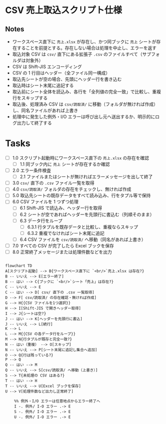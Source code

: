 # CSV 売上取込スクリプト仕様

## Notes

- ワークスペース直下に `売上.xlsx` が存在し、かつ同ブックに `売上` シートが存在することを前提とする。存在しない場合は処理を中止し、エラーを返す
- 取込対象 CSV は `csv/` 直下にある拡張子 `.csv` のファイルすべて（サブフォルダは対象外）
- CSV は Shift-JIS エンコーディング
- CSV の 1 行目はヘッダー（全ファイル同一構成）
- 取込先シートが空の場合、先頭にヘッダー行を書き込む
- 取込時はシート末尾に追記する
- 取込前にシート全体を読込み、各行を「全列値の完全一致」で比較し、重複行をスキップする
- 取込後、処理済み CSV は `csv/読取済/` に移動（フォルダが無ければ作成）し、同名ファイルがあれば上書き
- 処理中に発生した例外・I/O エラーは呼び出し元へ送出するか、明示的にログ出力して終了する

# Tasks

- [ ] 1.0 スクリプト起動時にワークスペース直下の `売上.xlsx` の存在を確認
  - [ ] 1.1 同ブック内に `売上` シートが存在するか確認
- [ ] 2.0 エラー条件検査
  - [ ] 2.1 ファイルまたはシートが無ければエラーメッセージを出して終了
- [ ] 3.0 `csv/` 直下の `.csv` ファイル一覧を取得
- [ ] 4.0 `csv/読取済/` フォルダの存在をチェックし、無ければ作成
- [ ] 5.0 取込先シートの既存データをすべて読み込み、行をタプル等で保持
- [ ] 6.0 CSV ファイルを 1 つずつ処理
  - [ ] 6.1 Shift-JIS で読込み、ヘッダー行を取得
  - [ ] 6.2 シートが空であればヘッダーを先頭行に書込む（列順そのまま）
  - [ ] 6.3 データ行をループ
    - [ ] 6.3.1 行タプルを既存データと比較し、重複ならスキップ
    - [ ] 6.3.2 重複でなければシート末尾に追記
  - [ ] 6.4 CSV ファイルを `csv/読取済/` へ移動（同名があれば上書き）
- [ ] 7.0 すべての CSV が完了したら Excel ブックを保存
- [ ] 8.0 正常終了メッセージまたは処理件数などを出力

```mermaid

flowchart TD
A[スクリプト起動] --> B{ワークスペース直下に `<br/>`売上.xlsx は存在?}
B -- いいえ --> E[エラー終了]
B -- はい --> C{ブックに `<br/>`シート「売上」は存在?}
C -- いいえ --> E
C -- はい --> D[ csv/ 直下の .csv 一覧取得]
D --> F[ csv/読取済/ の存在確認・無ければ作成]
G --> H{{CSV ファイルを1つ選択}}
H --> I[Shift-JIS で開きヘッダー取得]
I --> J{シートは空?}
J -- はい --> K[ヘッダーを先頭行に書込]
J -- いいえ --> L[続行]
K --> L
L --> M{{CSV の各データ行をループ}}
M --> N{行タプルが既存と完全一致?}
N -- はい（重複） --> O[スキップ]
N -- いいえ --> P[シート末尾に追記し集合へ追加]
O --> Q{行は残っている?}
P --> Q
Q -- はい --> M
Q -- いいえ --> S[csv/読取済/ へ移動（上書き）]
S --> T{未処理の CSV はある?}
T -- はい --> H
T -- いいえ --> U[Excel ブックを保存]
U --> V[処理件数など出力し正常終了]

    %% 例外・I/O エラーは任意地点からエラー終了へ
    I -. 例外/ I-O エラー .-> E
    S -. 例外/ I-O エラー .-> E
    U -. 例外/ I-O エラー .-> E

```
